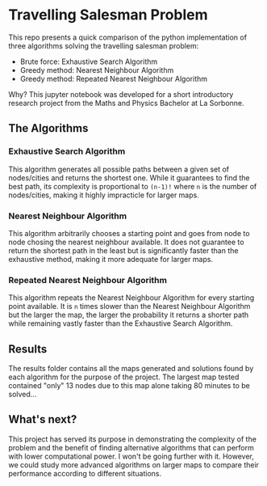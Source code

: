# Travelling Salesman Problem

This repo presents a quick comparison of the python implementation of three algorithms solving the travelling salesman problem:
- Brute force: Exhaustive Search Algorithm
- Greedy method: Nearest Neighbour Algorithm
- Greedy method: Repeated Nearest Neighbour Algorithm

Why? This jupyter notebook was developed for a short introductory research project from the Maths and Physics Bachelor at La Sorbonne.

## The Algorithms

### Exhaustive Search Algorithm
This algorithm generates all possible paths between a given set of nodes/cities and returns the shortest one. While it guarantees to find the best path, its complexity is proportional to `(n-1)!` where `n` is the number of nodes/cities, making it highly impracticle for larger maps.

### Nearest Neighbour Algorithm
This algorithm arbitrarily chooses a starting point and goes from node to node chosing the nearest neighbour available. It does not guarantee to return the shortest path in the least but is significantly faster than the exhaustive method, making it more adequate for larger maps.

### Repeated Nearest Neighbour Algorithm
This algorithm repeats the Nearest Neighbour Algorithm for every starting point available. It is `n` times slower than the Nearest Neighbour Algorithm but the larger the map, the larger the probability it returns a shorter path while remaining vastly faster than the Exhaustive Search Algorithm.

## Results
The results folder contains all the maps generated and solutions found by each algorithm for the purpose of the project. The largest map tested contained "only" 13 nodes due to this map alone taking 80 minutes to be solved...

## What's next?
This project has served its purpose in demonstrating the complexity of the problem and the benefit of finding alternative algorithms that can perform with lower computational power. I won't be going further with it. However, we could study more advanced algorithms on larger maps to compare their performance according to different situations.
